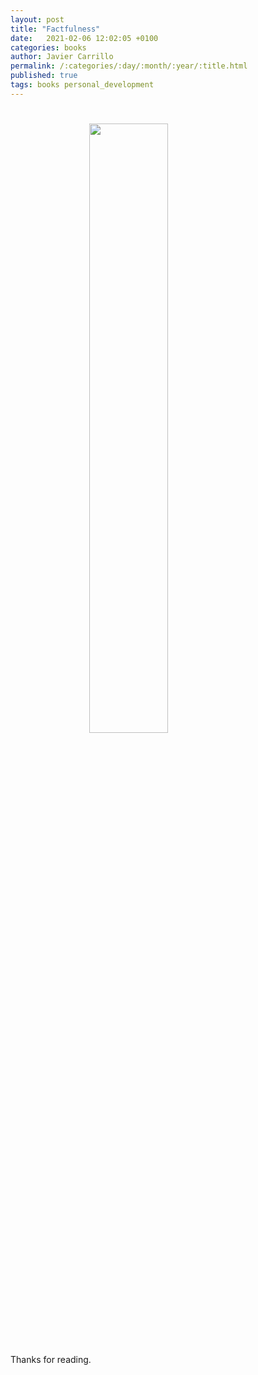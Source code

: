 ```yaml
---
layout: post
title: "Factfulness"
date:   2021-02-06 12:02:05 +0100
categories: books
author: Javier Carrillo
permalink: /:categories/:day/:month/:year/:title.html
published: true
tags: books personal_development 
---
```


<h1><img style="display: block; margin-left: auto; margin-right: auto; width: 50%" src="https://m.media-amazon.com/images/I/51Xj-fPxZHL.jpg"></h1>

<p style="text-align: justify"></p>

<p style="text-align: justify"></p>

<p style="text-align: justify"></p>

<p style="text-align: justify"></p>

<p style="text-align: justify"></p>

<p style="text-align: justify"></p>

Thanks for reading.